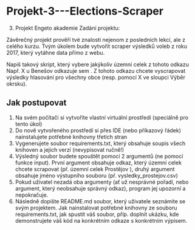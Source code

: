 # Projekt-3---Elections-Scraper
3. Projekt Engeto akademie
Zadání projektu:
 
Závěrečný projekt prověří tvé znalosti nejenom z posledních lekcí, ale z celého kurzu. Tvým úkolem bude vytvořit scraper výsledků voleb z roku 2017, který vytáhne data přímo z webu.

Napiš takový skript, který vybere jakýkoliv územní celek z tohoto odkazu Např. X u Benešov odkazuje sem . Z tohoto odkazu chcete vyscrapovat výsledky hlasování pro všechny obce (resp. pomocí X ve sloupci Výběr okrsku).

## Jak postupovat

1. Na svém počítači si vytvoříte vlastní virtuální prostředí (speciálně pro tento úkol)
2. Do nově vytvořeného prostředí si přes IDE (nebo příkazový řádek) nainstalujete potřebné knihovny třetích stran
3. Vygenerujete soubor requirements.txt, který obsahuje soupis všech knihoven a jejich verzí (nevypisovat ručně!)
4. Výsledný soubor budete spouštět pomocí 2 argumentů (ne pomocí funkce input). První argument obsahuje odkaz, který územní celek chcete scrapovat (př. územní celek Prostějov ), druhý argument obsahuje jméno výstupního souboru (př. vysledky_prostejov.csv)
5. Pokud uživatel nezadá oba argumenty (ať už nesprávné pořadí, nebo argument, který neobsahuje správný odkaz), program jej upozorní a nepokračuje.
6. Následně dopište README.md soubor, který uživatele seznámíte se svým projektem. Jak nainstalovat potřebné knihovny ze souboru requirements.txt, jak spustit váš soubor, příp. doplnit ukázku, kde demonstrujete váš kód na konkrétním odkaze s konkrétním výpisem.
   
## 
